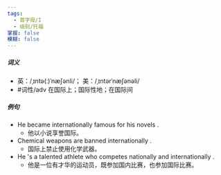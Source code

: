 ```yaml
---
tags:
  - 首字母/I
  - 级别/托福
掌握: false
模糊: false
---
```

##### 词义
- 英：/ˌɪntə(ː)ˈnæʃənli/； 美：/ˌɪntərˈnæʃənəli/
- #词性/adv  在国际上；国际性地；在国际间
##### 例句
- He became internationally famous for his novels .
	- 他以小说享誉国际。
- Chemical weapons are banned internationally .
	- 国际上禁止使用化学武器。
- He 's a talented athlete who competes nationally and internationally .
	- 他是一位有才华的运动员，既参加国内比赛，也参加国际比赛。
